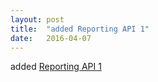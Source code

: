 ```yaml
---
layout: post
title:  "added Reporting API 1"
date:   2016-04-07
---
```


added [Reporting API 1](http://www.w3.org/TR/reporting-1/)

